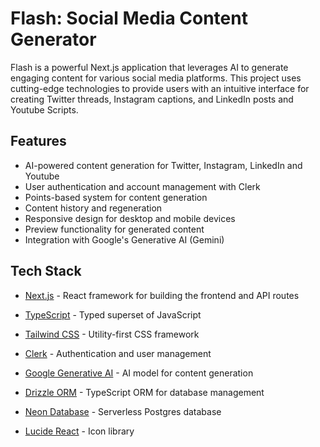 

# Flash: Social Media Content Generator

Flash is a powerful Next.js application that leverages AI to generate engaging content for various social media platforms. This project uses cutting-edge technologies to provide users with an intuitive interface for creating Twitter threads, Instagram captions, and LinkedIn posts and Youtube Scripts.

## Features

- AI-powered content generation for Twitter, Instagram, LinkedIn and Youtube
- User authentication and account management with Clerk
- Points-based system for content generation
- Content history and regeneration
- Responsive design for desktop and mobile devices
- Preview functionality for generated content
- Integration with Google's Generative AI (Gemini)

## Tech Stack

- [Next.js](https://nextjs.org/) - React framework for building the frontend and API routes
- [TypeScript](https://www.typescriptlang.org/) - Typed superset of JavaScript
- [Tailwind CSS](https://tailwindcss.com/) - Utility-first CSS framework
- [Clerk](https://clerk.com/) - Authentication and user management
- [Google Generative AI](https://ai.google.dev/) - AI model for content generation
- [Drizzle ORM](https://orm.drizzle.team/) - TypeScript ORM for database management
- [Neon Database](https://neon.tech/) - Serverless Postgres database

- [Lucide React](https://lucide.dev/) - Icon library

